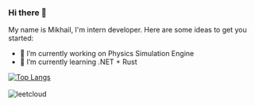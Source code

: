 ### Hi there 👋

My name is Mikhail, I'm intern developer.
Here are some ideas to get you started:

- 🔭 I’m currently working on Physics Simulation Engine
- 🌱 I’m currently learning .NET + Rust

[![Top Langs](https://github-readme-stats.vercel.app/api/top-langs/?username=leetcloud&hide=html&layout=compact)](https://github.com/leetcloud)
<br/><br/>
<img align="left" src="https://komarev.com/ghpvc/?username=leetcloud&label=Profile%20Views%20&color=AC1F21&style=flat-square" alt="leetcloud" />